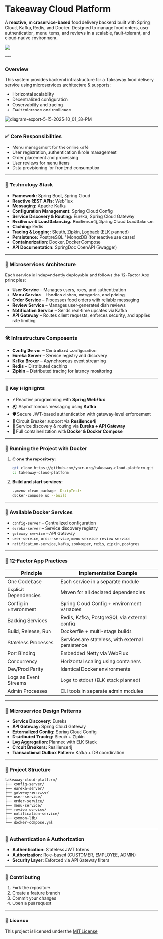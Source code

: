 # Takeaway Cloud Platform

A **reactive**, **microservice-based** food delivery backend built with Spring Cloud, Kafka, Redis, and Docker. Designed to manage food orders, user authentication, menu items, and reviews in a scalable, fault-tolerant, and cloud-native environment.
<p align="left">
  <a href="https://skillicons.dev">
    <img src="https://skillicons.dev/icons?i=java,spring,postgres,redis,kafka,docker&theme=light" />
  </a>
</p>
---

### Overview

This system provides backend infrastructure for a Takeaway food delivery service using microservices architecture & supports:

- Horizontal scalability
- Decentralized configuration
- Observability and tracing
- Fault tolerance and resilience

![diagram-export-5-15-2025-10_01_38-PM](https://github.com/user-attachments/assets/8f1875cd-ae41-4ca2-8b73-8ba56e5e4ebf)

---

### ✅ Core Responsibilities

- Menu management for the online café
- User registration, authentication & role management
- Order placement and processing
- User reviews for menu items
- Data provisioning for frontend consumption

---

### 🧰 Technology Stack

- **Framework:** Spring Boot, Spring Cloud
- **Reactive REST APIs:** WebFlux
- **Messaging:** Apache Kafka
- **Configuration Management:** Spring Cloud Config
- **Service Discovery & Routing:** Eureka, Spring Cloud Gateway
- **Resilience & Load Balancing:** Resilience4j, Spring Cloud LoadBalancer
- **Caching:** Redis
- **Tracing & Logging:** Sleuth, Zipkin, Logback (ELK planned)
- **Persistence:** PostgreSQL / MongoDB (for reactive use cases)
- **Containerization:** Docker, Docker Compose
- **API Documentation:** SpringDoc OpenAPI (Swagger)

---

### 🧩 Microservices Architecture

Each service is independently deployable and follows the 12-Factor App principles:

- **User Service** – Manages users, roles, and authentication
- **Menu Service** – Handles dishes, categories, and pricing
- **Order Service** – Processes food orders with reliable messaging
- **Review Service** – Manages user-generated dish reviews
- **Notification Service** – Sends real-time updates via Kafka
- **API Gateway** – Routes client requests, enforces security, and applies rate limiting

---

### 🛠️ Infrastructure Components

- **Config Server** – Centralized configuration
- **Eureka Server** – Service registry and discovery
- **Kafka Broker** – Asynchronous event streaming
- **Redis** – Distributed caching
- **Zipkin** – Distributed tracing for latency monitoring

---

### 🚀 Key Highlights

- ⚡ Reactive programming with **Spring WebFlux**
- 📬 Asynchronous messaging using **Kafka**
- 🛡️ Secure JWT-based authentication with gateway-level enforcement
- 🔄 Circuit Breaker support via **Resilience4j**
- 🧭 Service discovery & routing via **Eureka + API Gateway**
- 🐳 Full containerization with **Docker & Docker Compose**

---

### 🧪 Running the Project with Docker

1. **Clone the repository:**
   ```bash
   git clone https://github.com/your-org/takeaway-cloud-platform.git
   cd takeaway-cloud-platform
   ```

2. **Build and start services:**
   ```bash
   ./mvnw clean package -DskipTests
   docker-compose up --build
   ```

---

### 🧱 Available Docker Services

- `config-server` – Centralized configuration
- `eureka-server` – Service discovery registry
- `gateway-service` – API Gateway
- `user-service`, `order-service`, `menu-service`, `review-service`
- `notification-service`, `kafka`, `zookeeper`, `redis`, `zipkin`, `postgres`

---

### 📐 12-Factor App Practices

| Principle                  | Implementation Example |
|---------------------------|------------------------|
| One Codebase              | Each service in a separate module |
| Explicit Dependencies     | Maven for all declared dependencies |
| Config in Environment     | Spring Cloud Config + environment variables |
| Backing Services          | Redis, Kafka, PostgreSQL via external config |
| Build, Release, Run       | Dockerfile + multi-stage builds |
| Stateless Processes       | Services are stateless, with external persistence |
| Port Binding              | Embedded Netty via WebFlux |
| Concurrency               | Horizontal scaling using containers |
| Dev/Prod Parity           | Identical Docker environments |
| Logs as Event Streams     | Logs to stdout (ELK stack planned) |
| Admin Processes           | CLI tools in separate admin modules |

---

### 🧬 Microservice Design Patterns

- **Service Discovery:** Eureka
- **API Gateway:** Spring Cloud Gateway
- **Externalized Config:** Spring Cloud Config
- **Distributed Tracing:** Sleuth + Zipkin
- **Log Aggregation:** Planned with ELK Stack
- **Circuit Breakers:** Resilience4j
- **Transactional Outbox Pattern:** Kafka + DB coordination

---

### 📁 Project Structure

```
takeaway-cloud-platform/
├── config-server/
├── eureka-server/
├── gateway-service/
├── user-service/
├── order-service/
├── menu-service/
├── review-service/
├── notification-service/
├── common-lib/
└── docker-compose.yml
```

---

### 🔐 Authentication & Authorization

- **Authentication:** Stateless JWT tokens
- **Authorization:** Role-based (CUSTOMER, EMPLOYEE, ADMIN)
- **Security Layer:** Enforced via API Gateway filters

---

### 🤝 Contributing

1. Fork the repository  
2. Create a feature branch  
3. Commit your changes  
4. Open a pull request

---

### 📄 License

This project is licensed under the [MIT License](LICENSE).
